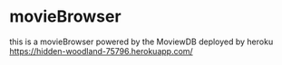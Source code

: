 # movieBrowser

this is a movieBrowser powered by the MoviewDB deployed by heroku https://hidden-woodland-75796.herokuapp.com/


